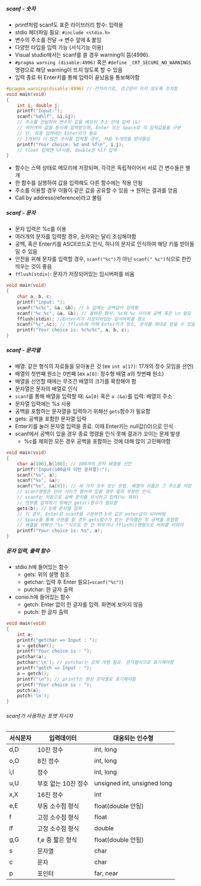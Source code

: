 ##### scanf - 숫자
- printf처럼 scanf도 표준 라이브러리 함수: 입력용
- stdio 헤더파일 필요: `#include <stdio.h>`
- 변수의 주소를 전달 $\rightarrow$ 변수 앞에 & 붙임
- 다양한 타입을 입력 가능 (서식기능 이용)
- Visual studio에서는 scanf를 쓸 경우 warning이 뜸(4996).
 - `#pragma warning (disable:4996)` 혹은 `#define _CRT_SECURE_NO_WARNINGS` 명령으로 해당 warning이 뜨지 않도록 할 수 있음
- 입력 종료 뒤 Enter키를 통해 입력이 끝났음을 통보해야함


```cpp
#pragma warning(disable:4996) // 전처리기로, 경고문이 뜨지 않도록 조치함
void main(void)
{	
	int i; double j;
	printf("Input:");
	scanf("%d%lf", &i,&j); 
    // 주소를 전달하여 변수의 값을 메모리 주소 안에 입력 (&)
    // 여러개의 값을 동시에 입력받으며, Enter 또는 Space로 각 입력값들을 구분
    // 단, 최종 입력에는 Enter키가 필요
    // 2개보다 더 많은 숫자를 입력할 경우, 처음 두개만을 받아들임
	printf("Your choice: %d and %f\n", i,j);
    // float 입력엔 %f사용. double은 %lf 입력
}
```

- 함수는 스택 상태로 메모리에 저장되며, 각각은 독립적이어서 서로 간 변수들은 별개
- 한 함수를 실행하여 값을 입력해도 다른 함수에는 적용 안됨
- 주소를 이용할 경우 이들이 같은 값을 공유할 수 있음 $\rightarrow$ 원하는 결과를 얻음
 - Call by address(reference)라고 불림

##### scanf - 문자
- 문자 입력은 %c를 이용
- 여러개의 문자를 입력할 경우, 숫자와는 달리 조심해야함
 - 공백, 혹은 Enter키를 ASCII코드로 인식, 하나의 문자로 인식하여 해당 키를 받아들일 수 있음
 - 안전을 위해 문자를 입력할 경우, `scanf("%c")`가 아닌 `scanf(" %c")`식으로 한칸 띄우는 것이 좋음
 - `fflush(stdin)`: 문자가 저장되어있는 임시버퍼를 비움

```cpp
void main(void)
{
	char a, b, c;
	printf("input: ");
	scanf("%c%c", &a, &b); // b 값에는 공백값이 입력됨
	scanf("%c %c", &a, &b); // 올바른 형식. %c와 %c 사이에 공백 혹은 \n 필요
    fflush(stdin); //Enter키가 저장되어있는 임시버퍼를 청소
    scanf("%c",&c); // fflush에 의해 Enter키가 청소, 문자를 제대로 받을 수 있음
	printf("Your choice is: %c%c%c", a, b, c);
}
```

##### scanf - 문자열

- 배열: 같은 형식의 자료들을 모아놓은 것 (ex `int a[17]`: 17개의 정수 모임을 선언)
 - 배열의 첫번째 원소는 0번째 (ex `a[0]`: 정수형 배열 a의 첫번째 원소)
 - 배열을 선언할 때에는 무조건 배열의 크기를 확정해야 함
 - 문자열은 문자의 배열로 인식
 - `scanf`를 통해 배열을 입력할 때: `&a[0]` 혹은 `a (&a)`를 입력: 배열의 주소
- 문자열 입력에는 %s 사용
- 공백을 포함하는 문자열을 입력하기 위해선 `gets`함수가 필요함
 - gets: 공백을 포함한 문자열 입력
 - Enter키를 눌러 문자열 입력을 종료. 이때 Enter키는 null값(\0)으로 인식
- scanf에서 공백이 있을 경우 종료 명령을 인식 못해 결과가 꼬이는 문제 발생
	- %c를 제외한 모든 경우 공백을 포함하는 것에 대해 많이 고민해야함

```cpp
void main(void)
{
	char a[100],b[100]; // 100개의 문자 배열을 선언
	printf("Input(100글자 미만 문자열):");
	scanf("%s", a);
	scanf("%s", &a);
	scanf("%s", &a[0]); // 세 가지 모두 맞는 문법. 배열의 이름은 그 주소를 저장
	// scanf명령은 단어 사이가 떨어져 있을 경우 앞의 부분만 인식. 
	// scanf는 자동으로 공백 문자를 무시하고 입력(%c 제외)
	// 전부를 입력하기 위해선 gets()함수가 필요함
	gets(b); // b에 문자열 입력
	// 이 경우, Enter로 scanf를 구분하면 b의 값은 enter값이 되어버림
    // Space를 통해 구분을 할 경우 gets함수가 받는 문자열은 첫 공백을 포함함
	// 해결을 위해선 "%s "식으로 한 칸 띄우거나 fflush()명령으로 버퍼를 비워야
	printf("Your choice is: %s", a);
}
```
##### 문자 입력, 출력 함수
- stdio.h에 들어있는 함수
	- gets: 위의 설명 참조
	- getchar: 입력 후 Enter 필요(`=scanf("%c")`)
	- putchar: 한 글자 출력
- conio.h에 들어있는 함수
	- getch: Enter 없이 한 글자를 입력. 화면에 보이지 않음
	- putch: 한 글자 출력

```cpp
void main(void)
{
	int a;
	printf("getchar => Input : ");
	a = getchar();
	printf("Your choice is : ");
	putchar(a);
	putchar('\n'); // putchar는 강제 개행 필요. 문자형식으로 표기해야함
	printf("getch => Input : ");
	a = getch();
	printf("\n"); // printf는 항상 문자열로 표기해야함
	printf("Your choice is : ");
	putch(a);
	putch('\n');
}
```
###### scanf가 사용하는 포맷 지시자
|서식문자|입력데이터|대응되는 인수형|
|---|---|---|
|d,D|10진 정수|int, long|
|o,O|8진 정수|int, long|
|i,I|정수|int, long|
|u,U|부호 없는 10진 정수|unsigned int, unsigned long|
|x,X|16진 정수|int|
|e,E|부동 소수점 형식|float(double 안됨)|
|f|고정 소수점 형식|float|
|lf|고정 소수점 형식|double|
|g,G|f,e 중 짧은 형식|float(double 안됨)|
|s|문자열|char|
|c|문자|char|
|p|포인터|far, near|
















